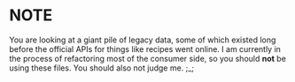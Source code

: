 # NOTE

You are looking at a giant pile of legacy data, some of which existed long before the official APIs for 
things like recipes went online. I am currently in the process of refactoring most of the consumer side,
so you should **not** be using these files. You should also not judge me. ;_;
